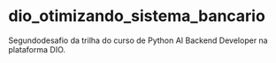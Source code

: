 # dio_otimizando_sistema_bancario
Segundodesafio da trilha do curso de Python AI Backend Developer na plataforma DIO.
